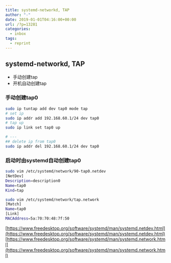 ```yaml
---
title: systemd-networkd, TAP
author: "-"
date: 2019-01-01T04:16:00+00:00
url: /?p=13281
categories:
  - inbox
tags:
  - reprint
---
```

## systemd-networkd, TAP

- 手动创建tap
- 开机自动创建tap

### 手动创建tap0

```bash
sudo ip tuntap add dev tap0 mode tap
# set ip
sudo ip addr add 192.168.60.1/24 dev tap0
# tap up
sudo ip link set tap0 up

# ---
## delete ip from tap0
sudo ip addr del 192.168.60.1/24 dev tap0
```

### 启动时由systemd自动创建tap0

```bash
sudo vim /etc/systemd/network/90-tap0.netdev
[NetDev]
Description=description0
Name=tap0
Kind=tap

sudo vim /etc/systemd/network/tap.network
[Match]
Name=tap0
[Link]
MACAddress=5a:70:70:48:7f:50
```

[https://www.freedesktop.org/software/systemd/man/systemd.netdev.html](https://www.freedesktop.org/software/systemd/man/systemd.netdev.html)
[https://www.freedesktop.org/software/systemd/man/systemd.network.html](https://www.freedesktop.org/software/systemd/man/systemd.network.html)
